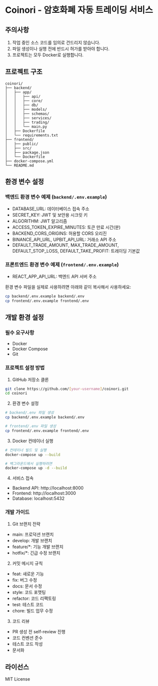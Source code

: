 # Coinori - 암호화폐 자동 트레이딩 서비스

## 주의사항
1. 작업 중인 소스 코드를 임의로 건드리지 않습니다.
2. 파일 생성이나 실행 전에 반드시 허가를 받아야 합니다.
3. 프로젝트는 모두 Docker로 실행합니다.

## 프로젝트 구조
```
coinori/
├── backend/
│   ├── app/
│   │   ├── api/
│   │   ├── core/
│   │   ├── db/
│   │   ├── models/
│   │   ├── schemas/
│   │   ├── services/
│   │   ├── trading/
│   │   └── main.py
│   ├── Dockerfile
│   └── requirements.txt
├── frontend/
│   ├── public/
│   ├── src/
│   ├── package.json
│   └── Dockerfile
├── docker-compose.yml
└── README.md

```

## 환경 변수 설정

### 백엔드 환경 변수 예제 (`backend/.env.example`)
- DATABASE_URL: 데이터베이스 접속 주소
- SECRET_KEY: JWT 및 보안용 시크릿 키
- ALGORITHM: JWT 알고리즘
- ACCESS_TOKEN_EXPIRE_MINUTES: 토큰 만료 시간(분)
- BACKEND_CORS_ORIGINS: 허용할 CORS 오리진
- BINANCE_API_URL, UPBIT_API_URL: 거래소 API 주소
- DEFAULT_TRADE_AMOUNT, MAX_TRADE_AMOUNT, DEFAULT_STOP_LOSS, DEFAULT_TAKE_PROFIT: 트레이딩 기본값

### 프론트엔드 환경 변수 예제 (`frontend/.env.example`)
- REACT_APP_API_URL: 백엔드 API 서버 주소

환경 변수 파일을 실제로 사용하려면 아래와 같이 복사해서 사용하세요:

```bash
cp backend/.env.example backend/.env
cp frontend/.env.example frontend/.env
```

## 개발 환경 설정

### 필수 요구사항
- Docker
- Docker Compose
- Git

### 프로젝트 설정 방법

1. GitHub 저장소 클론
```bash
git clone https://github.com/[your-username]/coinori.git
cd coinori
```

2. 환경 변수 설정
```bash
# backend/.env 파일 생성
cp backend/.env.example backend/.env

# frontend/.env 파일 생성
cp frontend/.env.example frontend/.env
```

3. Docker 컨테이너 실행
```bash
# 컨테이너 빌드 및 실행
docker-compose up --build

# 백그라운드에서 실행하려면
docker-compose up -d --build
```

4. 서비스 접속
- Backend API: http://localhost:8000
- Frontend: http://localhost:3000
- Database: localhost:5432

### 개발 가이드

1. Git 브랜치 전략
- main: 프로덕션 브랜치
- develop: 개발 브랜치
- feature/*: 기능 개발 브랜치
- hotfix/*: 긴급 수정 브랜치

2. 커밋 메시지 규칙
- feat: 새로운 기능
- fix: 버그 수정
- docs: 문서 수정
- style: 코드 포맷팅
- refactor: 코드 리팩토링
- test: 테스트 코드
- chore: 빌드 업무 수정

3. 코드 리뷰
- PR 생성 전 self-review 진행
- 코드 컨벤션 준수
- 테스트 코드 작성
- 문서화

## 라이선스
MIT License

